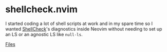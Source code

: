 # shellcheck.nvim

I started coding a lot of shell scripts at work and in my spare time so I wanted [ShellCheck](https://www.shellcheck.net/)'s diagnostics inside Neovim without needing to set up an LS or an agnostic LS like `null-ls`.

[Files](https://github.com/pablos123/shellcheck.nvim)
